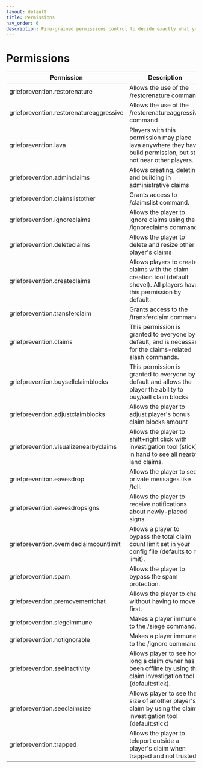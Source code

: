 ```yaml
---
layout: default
title: Permissions
nav_order: 6
description: Fine-grained permissions control to decide exactly what you want people to be able to do
---
```


# Permissions


| Permission          | Description   |
| -------------    | ------------- |
|griefprevention.restorenature | Allows the use of the /restorenature command |
|griefprevention.restorenatureaggressive | Allows the use of the /restorenatureaggressive command |
|griefprevention.lava | Players with this permission may place lava anywhere they have build permission, but still not near other players. |
|griefprevention.adminclaims | Allows creating, deleting and building in administrative claims |
|griefprevention.claimslistother | Grants access to /claimslist <other> command. |
|griefprevention.ignoreclaims | Allows the player to ignore claims using the /ignoreclaims command |
|griefprevention.deleteclaims | Allows the player to delete and resize other player's claims |
|griefprevention.createclaims | Allows players to create claims with the claim creation tool (default shovel). All players have this permission by default. |
|griefprevention.transferclaim | Grants access to the /transferclaim command. |
|griefprevention.claims | This permission is granted to everyone by default, and is necessary for the claims-related slash commands. |
|griefprevention.buysellclaimb­locks | This permission is granted to everyone by default and allows the player the ability to buy/sell claim blocks |
|griefprevention.adjustclaimblocks | Allows the player to adjust player's bonus claim blocks amount |
|griefprevention.visualizenearbyclaims | Allows the player to shift+right click with investigation tool (stick) in hand to see all nearby land claims. |
|griefprevention.eavesdrop | Allows the player to see private messages like /tell. |
|griefprevention.eavesdropsigns | Allows the player to receive notifications about newly-placed signs. |
|griefprevention.overrideclaimcountlimit | Allows a player to bypass the total claim count limit set in your config file (defaults to no limit). |
|griefprevention.spam | Allows the player to bypass the spam protection. |
|griefprevention.premovementchat | Allows the player to chat without having to move first. |
|griefprevention.siegeimmune | Makes a player immune to the /siege command. |
|griefprevention.notignorable | Makes a player immune to the /ignore command. |
|griefprevention.seeinactivity | Allows player to see how long a claim owner has been offline by using the claim investigation tool (default:stick). |
|griefprevention.seeclaimsize | Allows player to see the size of another player's claim by using the claim investigation tool (default:stick) |
|griefprevention.trapped | Allows the player to teleport outside a player's claim when trapped and not trusted. |
